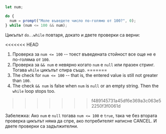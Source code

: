 
```js run demo
let num;

do {
  num = prompt("Моле въведете число по-голямо от 100?", 0);
} while (num <= 100 && num);
```

Цикълът `do..while` повтаря, докато и двете проверки са верни:

<<<<<<< HEAD
1. Проверка за `num <= 100` -- тоест въведената стойност все още не е по-голяма от `100`.
2. Проверка за `&& num` е невярно когато `num` е `null` или празен стринг. Тогава `while` цикълът спира също.
=======
1. The check for `num <= 100` -- that is, the entered value is still not greater than `100`.
2. The check `&& num` is false when `num` is `null` or an empty string. Then the `while` loop stops too.
>>>>>>> f489145731a45df6e369a3c063e52250f3f0061d

Забележка: Ако `num` е `null` тогава `num <= 100` е `true`, така че без втората проверка цикълът няма да спре, ако потребителят натисне CANCEL. И двете проверки са задължителни.
